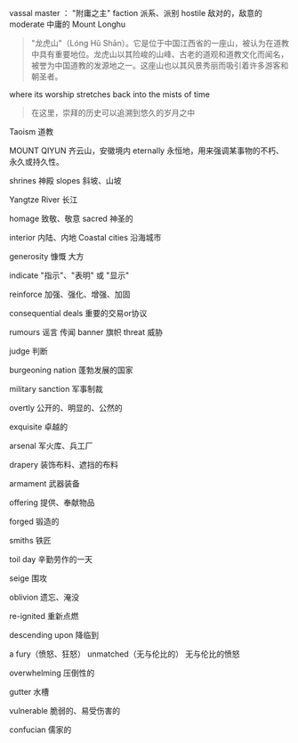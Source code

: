 vassal master ：  "附庸之主"
faction 派系、派别
hostile 敌对的，敌意的
moderate 中庸的
Mount Longhu
> "龙虎山"（Lóng Hǔ Shān）。它是位于中国江西省的一座山，被认为在道教中具有重要地位。龙虎山以其险峻的山峰、古老的道观和道教文化而闻名，被誉为中国道教的发源地之一。这座山也以其风景秀丽而吸引着许多游客和朝圣者。

where its worship stretches back into  the mists of time
> 在这里，崇拜的历史可以追溯到悠久的岁月之中

Taoism 道教

MOUNT QIYUN 齐云山，安徽境内
eternally 永恒地，用来强调某事物的不朽、永久或持久性。

shrines 神殿
slopes 斜坡、山坡

Yangtze River 长江

homage 致敬、敬意
sacred 神圣的

interior 内陆、内地
Coastal cities 沿海城市


generosity 慷慨 大方

indicate "指示"、"表明" 或 "显示"

reinforce 加强、强化、增强、加固

consequential deals 重要的交易or协议

rumours 谣言 传闻
banner 旗帜
threat 威胁

judge 判断

burgeoning nation 蓬勃发展的国家

military sanction 军事制裁

overtly 公开的、明显的、公然的

exquisite 卓越的

arsenal 军火库、兵工厂

drapery 装饰布料、遮挡的布料

armament 武器装备

offering 提供、奉献物品

forged 锻造的

smiths 铁匠

toil day 辛勤劳作的一天

seige 围攻

oblivion 遗忘、淹没

re-ignited 重新点燃

descending upon 降临到

a fury（愤怒、狂怒） unmatched（无与伦比的） 无与伦比的愤怒

overwhelming 压倒性的

gutter 水槽

vulnerable 脆弱的、易受伤害的

confucian 儒家的